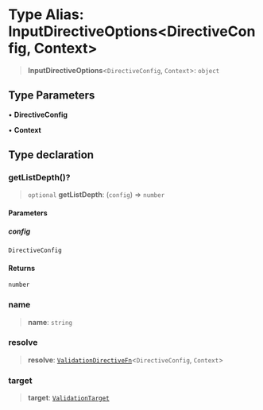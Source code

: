 # Type Alias: InputDirectiveOptions\<DirectiveConfig, Context\>

> **InputDirectiveOptions**\<`DirectiveConfig`, `Context`\>: `object`

## Type Parameters

• **DirectiveConfig**

• **Context**

## Type declaration

### getListDepth()?

> `optional` **getListDepth**: (`config`) => `number`

#### Parameters

##### config

`DirectiveConfig`

#### Returns

`number`

### name

> **name**: `string`

### resolve

> **resolve**: [`ValidationDirectiveFn`](ValidationDirectiveFn.md)\<`DirectiveConfig`, `Context`\>

### target

> **target**: [`ValidationTarget`](ValidationTarget.md)
